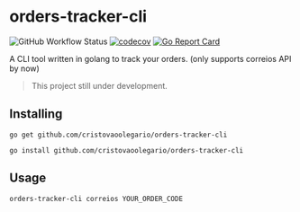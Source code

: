 # orders-tracker-cli
![GitHub Workflow Status](https://img.shields.io/github/workflow/status/cristovaoolegario/orders-tracker-cli/CI)
[![codecov](https://codecov.io/gh/cristovaoolegario/orders-tracker-cli/branch/master/graph/badge.svg?token=o5n6lISvdW)](https://codecov.io/gh/cristovaoolegario/orders-tracker-cli)
[![Go Report Card](https://goreportcard.com/badge/github.com/cristovaoolegario/orders-tracker-cli)](https://goreportcard.com/report/github.com/cristovaoolegario/orders-tracker-cli)

A CLI tool written in golang to track your orders. (only supports correios API by now)

> This project still under development. 

## Installing

```shell
go get github.com/cristovaoolegario/orders-tracker-cli

go install github.com/cristovaoolegario/orders-tracker-cli
```

## Usage

```shell
orders-tracker-cli correios YOUR_ORDER_CODE
```
